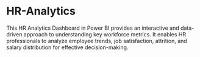 # HR-Analytics
This HR Analytics Dashboard in Power BI provides an interactive and data-driven approach to understanding key workforce metrics. It enables HR professionals to analyze employee trends, job satisfaction, attrition, and salary distribution for effective decision-making.
